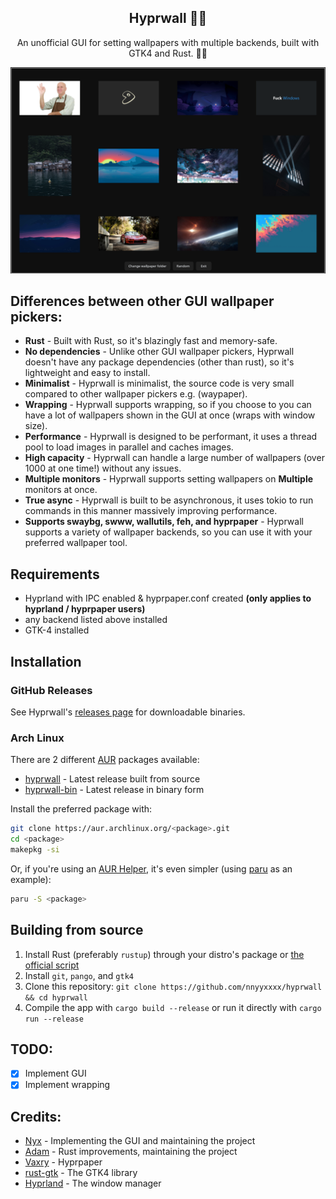 <div align='center'>

## Hyprwall 🚀🦀
An unofficial GUI for setting wallpapers with multiple backends, built with GTK4 and Rust. 🚀🦀<br>

![Preview](.github/preview.png)

</div>

## Differences between other GUI wallpaper pickers:
- **Rust** - Built with Rust, so it's blazingly fast and memory-safe.
- **No dependencies** - Unlike other GUI wallpaper pickers, Hyprwall doesn't have any package dependencies (other than rust), so it's lightweight and easy to install.
- **Minimalist** - Hyprwall is minimalist, the source code is very small compared to other wallpaper pickers e.g. (waypaper).
- **Wrapping** - Hyprwall supports wrapping, so if you choose to you can have a lot of wallpapers shown in the GUI at once (wraps with window size).
- **Performance** - Hyprwall is designed to be performant, it uses a thread pool to load images in parallel and caches images.
- **High capacity** - Hyprwall can handle a large number of wallpapers (over 1000 at one time!) without any issues.
- **Multiple monitors** - Hyprwall supports setting wallpapers on **Multiple** monitors at once.
- **True async** - Hyprwall is built to be asynchronous, it uses tokio to run commands in this manner massively improving performance.
- **Supports swaybg, swww, wallutils, feh, and hyprpaper** - Hyprwall supports a variety of wallpaper backends, so you can use it with your preferred wallpaper tool.

## Requirements
- Hyprland with IPC enabled & hyprpaper.conf created **(only applies to hyprland / hyprpaper users)**
- any backend listed above installed
- GTK-4 installed

## Installation

### GitHub Releases
See Hyprwall's [releases page](https://github.com/nnyyxxxx/hyprwall/releases) for downloadable binaries.

### Arch Linux
There are 2 different [AUR](https://aur.archlinux.org) packages available:

- [hyprwall](https://aur.archlinux.org/packages/hyprwall) - Latest release built from source
- [hyprwall-bin](https://aur.archlinux.org/packages/hyprwall-bin) - Latest release in binary form

Install the preferred package with:
```bash
git clone https://aur.archlinux.org/<package>.git
cd <package>
makepkg -si
```

Or, if you're using an [AUR Helper](https://wiki.archlinux.org/title/AUR_helpers), it's even simpler (using [paru](https://github.com/Morganamilo/paru) as an example):
```bash
paru -S <package>
```

## Building from source
1. Install Rust (preferably `rustup`) through your distro's package or [the official script](https://www.rust-lang.org/tools/install)
2. Install `git`, `pango`, and `gtk4`
3. Clone this repository:
`git clone https://github.com/nnyyxxxx/hyprwall && cd hyprwall`
4. Compile the app with `cargo build --release` or run it directly with `cargo run --release`

## TODO:
- [x] Implement GUI
- [x] Implement wrapping

## Credits:
- [Nyx](https://github.com/nnyyxxxx) - Implementing the GUI and maintaining the project
- [Adam](https://github.com/adamperkowski) - Rust improvements, maintaining the project
- [Vaxry](https://github.com/vaxerski) - Hyprpaper
- [rust-gtk](https://github.com/gtk-rs/gtk4-rs) - The GTK4 library
- [Hyprland](https://github.com/hyprwm/Hyprland) - The window manager

